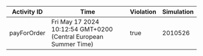 | Activity ID | Time | Violation | Simulation |
| --- | --- | --- | --- |
| payForOrder | Fri May 17 2024 10:12:54 GMT+0200 (Central European Summer Time) | true | 2010526 |